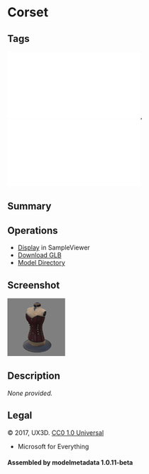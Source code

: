 # Corset

## Tags

![core](../../Models-core.md), ![testing](../../Models-testing.md)

## Summary

 

## Operations

* [Display](https://github.khronos.org/glTF-Sample-Viewer-Release/?model=https://raw.GithubUserContent.com/DRx3D/glTF-Sample-Assets/main/./Models/Corset/glTF-Binary/Corset.glb) in SampleViewer
* [Download GLB](https://raw.GithubUserContent.com/DRx3D/glTF-Sample-Assets/main/./Models/Corset/glTF-Binary/Corset.glb)
* [Model Directory](./)

## Screenshot

![screenshot](screenshot/screenshot.jpg)

## Description

_None provided._

## Legal

&copy; 2017, UX3D. [CC0 1.0 Universal](https://creativecommons.org/publicdomain/zero/1.0/legalcode)

 - Microsoft for Everything

#### Assembled by modelmetadata 1.0.11-beta